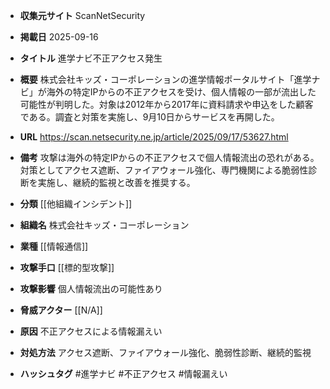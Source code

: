- **収集元サイト**
ScanNetSecurity

- **掲載日**
2025-09-16

- **タイトル**
進学ナビ不正アクセス発生

- **概要**
株式会社キッズ・コーポレーションの進学情報ポータルサイト「進学ナビ」が海外の特定IPからの不正アクセスを受け、個人情報の一部が流出した可能性が判明した。対象は2012年から2017年に資料請求や申込をした顧客である。調査と対策を実施し、9月10日からサービスを再開した。

- **URL**
https://scan.netsecurity.ne.jp/article/2025/09/17/53627.html

- **備考**
攻撃は海外の特定IPからの不正アクセスで個人情報流出の恐れがある。対策としてアクセス遮断、ファイアウォール強化、専門機関による脆弱性診断を実施し、継続的監視と改善を推奨する。

- **分類**
[[他組織インシデント]]

- **組織名**
株式会社キッズ・コーポレーション

- **業種**
[[情報通信]]

- **攻撃手口**
[[標的型攻撃]]

- **攻撃影響**
個人情報流出の可能性あり

- **脅威アクター**
[[N/A]]

- **原因**
不正アクセスによる情報漏えい

- **対処方法**
アクセス遮断、ファイアウォール強化、脆弱性診断、継続的監視

- **ハッシュタグ**
#進学ナビ #不正アクセス #情報漏えい
